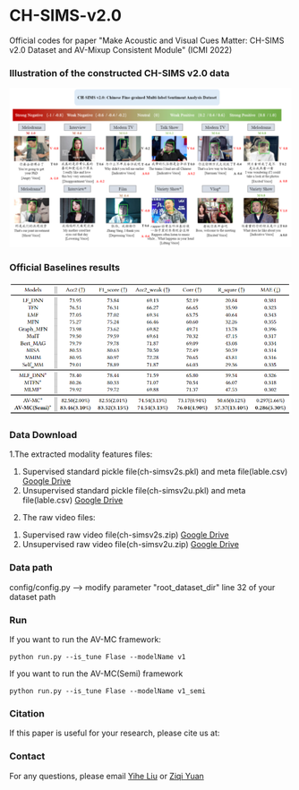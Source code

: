 # CH-SIMS-v2.0

Official codes for paper "Make Acoustic and Visual Cues Matter: CH-SIMS v2.0 Dataset and AV-Mixup Consistent Module" (ICMI 2022)

### Illustration of the constructed CH-SIMS v2.0 data
<p align="center">
  <img width="800" src="show/CH-SIMSv2.0.png">
</p>

### Official Baselines results
<p align="center">
  <img width="800" src="show/ModelResults.png">
</p>

### Data Download

1.The extracted modality features files:
  1) Supervised standard pickle file(ch-simsv2s.pkl) and meta file(lable.csv)
      [Google Drive](https://drive.google.com/drive/folders/1wFvGS0ebKRvT3q6Xolot-sDtCNfz7HRA?usp=sharing)
  2) Unsupervised standard pickle file(ch-simsv2u.pkl) and meta file(lable.csv)
      [Google Drive](https://drive.google.com/drive/folders/1llIbm3gwyJRwwk58RUQHWBNKjHI9vGGB?usp=sharing)

2. The raw video files:
  1) Supervised raw video file(ch-simsv2s.zip)
      [Google Drive](https://drive.google.com/drive/folders/1wFvGS0ebKRvT3q6Xolot-sDtCNfz7HRA?usp=sharing)
  2) Unsupervised raw video file(ch-simsv2u.zip)
      [Google Drive](https://drive.google.com/drive/folders/1wFvGS0ebKRvT3q6Xolot-sDtCNfz7HRA?usp=sharing)

### Data path

config/config.py --> modify parameter "root_dataset_dir" line 32 of your dataset path

### Run
If you want to run the AV-MC framework: 

```
python run.py --is_tune Flase --modelName v1
```

If you want to run the AV-MC(Semi) framework 

```
python run.py --is_tune Flase --modelName v1_semi
```
### Citation

If this paper is useful for your research, please cite us at: 

### Contact

For any questions, please email [Yihe Liu](mailto:512796310@qq.com) or [Ziqi Yuan](mailto:yzq21@mails.tsinghua.edu.cn)
